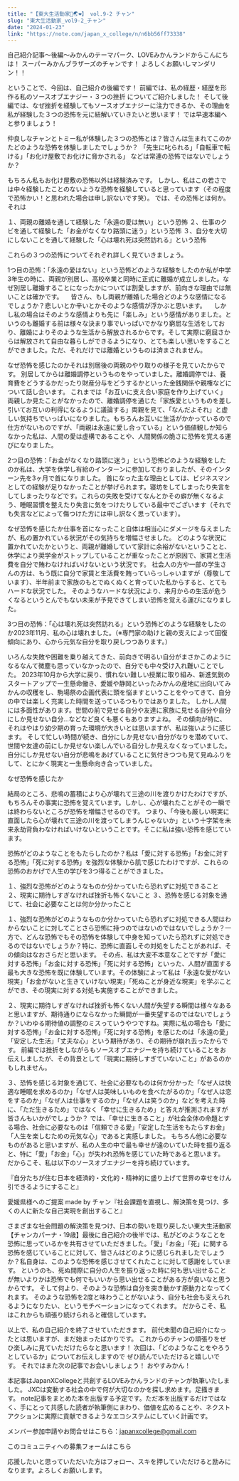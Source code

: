 ```yaml
---
title: "【東大生活動家🍊🌏❤️】 vol.9-2 チャン"
slug: "東大生活動家_vol9-2_チャン"
date: "2024-01-23"
link: "https://note.com/japan_x_college/n/n6bb56ff73338"
---
```


自己紹介記事〜後編〜みかんのテーマパーク、LOVEみかんランドからこんにちは！
スーパーみかんブラザーズのチャンです！
よろしくお願いしマンダリン！！

ということで、今回は、自己紹介の後編です！
前編では、私の経歴・経歴を形作る私のソースオブエナジー・３つの挫折
についてご紹介しました！
そして後編では、なぜ挫折を経験してもソースオブエナジーに注力できるか、その理由を私が経験した３つの恐怖を元に紐解いていきたいと思います！
では早速本編へと参りましょう！

仲良しなチャンとトミー私が体験した３つの恐怖とは？皆さんは生まれてこのかたどのような恐怖を体験しましたでしょうか？
「先生に叱られる」「自転車で転ける」「お化け屋敷でお化けに脅かされる」
などは常連の恐怖ではないでしょうか？

もちろん私もお化け屋敷の恐怖以外は経験済みです。
しかし、私はこの若さでは中々経験したことのないような恐怖を経験していると思っています（その程度で恐怖かい！と思われた場合は申し訳ないです笑）。
では、その恐怖とは何か。
それは

１、両親の離婚を通して経験した「永遠の愛は無い」という恐怖
２、仕事のクビを通して経験した「お金がなくなり路頭に迷う」という恐怖
３、自分を大切にしないことを通して経験した「心は壊れ死は突然訪れる」という恐怖

これらの３つの恐怖についてそれぞれ詳しく見ていきましょう。

1つ目の恐怖：「永遠の愛はない」という恐怖どのような経験をしたのか私が中学3年生の時に、両親が別居し、高校卒業と同時に正式に離婚が成立しました。なぜ別居し離婚することになったかについては割愛しますが、前向きな理由では無いことは確かです。
　皆さん、もし両親が離婚した場合どのような感情になるでしょうか？悲しいとか辛いとかそのような感情が浮かぶと思います。
　しかし私の場合はそのような感情よりも先に「楽しみ」という感情がありました。というのも離婚する前は様々な決まり事でいっぱいでかなり窮屈な生活をしており、離婚によりそのような生活から解放されるからです。そして実際に窮屈さからは解放されて自由な暮らしができるようになり、とても楽しい思いをすることができました。ただ、それだけでは離婚というものは済まされません。

なぜ恐怖を感じたのかそれは別居後の両親のやり取りの様子を見ていたからです。
別居してからは離婚調停というものをやっていました。離婚調停では、養育費をどうするかだったり財産分与をどうするかといった金銭関係や親権などについて話し合います。
これまでは「お互いに支え合い家庭を作り上げていく」両親しか見たことがなかったので、離婚調停を通じた「家族愛というものを差し引いてお互いの利得になるように議論する」両親を見て、「なんだよそれ」と虚しい気持ちでいっぱいになりました。もちろんお互いに生活がかかっているので仕方がないものですが、「両親は永遠に愛し合っている」という価値観しか知らなかった私は、人間の愛は虚構であることや、人間関係の脆さに恐怖を覚える運びになりました。

2つ目の恐怖：「お金がなくなり路頭に迷う」という恐怖どのような経験をしたのか私は、大学を休学し有給のインターンに参加しておりましたが、そのインターン先を3ヶ月で首になりました。
首になった主な理由としては、ビジネスマンとしての経験が足りなかったことが挙げられます。寝坊をしてしまったり失言をしてしまったりなどです。これらの失敗を受けてなんとかその癖が無くなるよう、睡眠習慣を整えたり失言に気をつけたりしている最中でございます（それでも失言などによって傷つけた方には申し訳なく思っています）。

なぜ恐怖を感じたか仕事を首になったこと自体は相当心にダメージを与えましたが、私の置かれている状況がその気持ちを増幅させました。
どのような状況に置かれていたかというと、両親が離婚していて家計に余裕がないということと、休学により奨学金がストップしていることが重なったことが原因で、家賃と生活費を自分で賄わなければいけないという状況です。
社会人の方や一部の学生さんの方は、もう既に自分で家賃と生活費を賄っていらっしゃいますが（尊敬しています）、半年前まで家族のもとでぬくぬくと育っていた私からすると、とてもハードな状況でした。
そのようなハードな状況により、来月からの生活が危うくなるというとんでもない未来が予見できてしまい恐怖を覚える運びになりました。

3つ目の恐怖：「心は壊れ死は突然訪れる」という恐怖どのような経験をしたのか2023年11月、私の心は壊れました。（※専門家の助けと親の支えによって回復傾向にあり、心から元気な自分を取り戻しつつあります。）

いろんな失敗や困難を乗り越えてきた、前向きで明るい自分がまさかこのようになるなんて微塵も思っていなかったので、自分でも中々受け入れ難いことでした。
2023年10月から大学に戻り、慣れない難しい授業に取り組み、新進気鋭のスタートアップで一生懸命働き、愛媛や静岡といったみかんの産地に出向いてみかんの収穫をし、駒場祭の企画代表に頭を悩ますということをやってきて、自分の中では楽しく充実した時間を送っているつもりではありました。
しかし人間には多面性があります。世間の前で見せる自分や友達に家族に見せる自分や自分にしか見せない自分…などなど良くも悪くもありますよね。
その傾向が特に、それはやはり幼少期の育った環境が大きいとは思いますが、私は強いように感じます。
そして忙しい時間が続き、自分にしか見せない自分がなりを潜めていて、世間や友達の前にしか見せない楽しんでいる自分しか見えなくなっていました。自分にしか見せない自分が悲鳴をあげていることに気付きつつも見て見ぬふりをして、とにかく現実と一生懸命向き合っていました。

なぜ恐怖を感じたか

結局のところ、悲鳴の蓄積により心が壊れて三途の川を渡りかけたわけですが、もちろんその事実に恐怖を覚えています。しかし、心が壊れたことがその一瞬では終わらないところが恐怖を増幅させるのです。
つまり、「今後も厳しい現実に直面したら心が壊れて三途の川を渡ってしまうんじゃないか」という十字架を未来永劫背負わなければいけないということです。そこに私は強い恐怖を感じています。



恐怖がどのようなことをもたらしたのか？私は「愛に対する恐怖」「お金に対する恐怖」「死に対する恐怖」を強烈な体験から肌で感じたわけですが、これらの恐怖のおかげで人生の学びを3つ得ることができました。

１、強烈な恐怖がどのようなものか分かっていたら恐れずに対処できること
２、現実に期待しすぎなければ挫折も怖くないこと
３、恐怖を感じる対象を通じて、社会に必要なことは何か分かったこと

１、強烈な恐怖がどのようなものか分かっていたら恐れずに対処できる人間はわからないことに対してことさら恐怖に持つのではないのではないでしょうか？一方で、どんな恐怖でもその恐怖を体験して中身を知っていたら恐れずに対処できるのではないでしょうか？特に、恐怖に直面しその対処をしたことがあれば、その傾向はなおさらだと思います。
その点、私は大変不本意なことですが「愛に対する恐怖」「お金に対する恐怖」「死に対する恐怖」といった、人間が直面する最も大きな恐怖を既に体験しています。その体験によって私は「永遠な愛がない現実」「お金がないと生きていけない現実」「死ぬことが身近な現実」を学ぶことができ、その現実に対する対処も実施することができました。

２、現実に期待しすぎなければ挫折も怖くない人間が失望する瞬間は様々なあると思いますが、期待通りにならなかった瞬間が一番失望するのではないでしょうか？いわゆる期待値の調整のミスっていうやつですね。実際に私の場合も「愛に対する恐怖」「お金に対する恐怖」「死に対する恐怖」を感じたのは「永遠の愛」「安定した生活」「丈夫な心」という期待があり、その期待が崩れ去ったからです。
前編では挫折をしながらもソースオブエナジーを持ち続けていることをお伝えしましたが、その背景として「現実に期待しすぎていないこと」があるのかもしれません。

３、恐怖を感じる対象を通じて、社会に必要なものは何か分かった「なぜ人は快適な睡眠を求めるのか」「なぜ人は美味しいものを食べたがるのか」「なぜ人は恋をするのか」「なぜ人は仕事をするのか」「なぜ人は笑うのか」などを考えた時に、「ただ生きるため」ではなく「幸せに生きるため」と答えが推測されますが皆さんもいかがでしょうか？
では、「幸せに生きること」が社会全体の命題とする場合、社会に必要なものは「信頼できる愛」「安定した生活をもたらすお金」「人生を楽しむための元気な心」であると実感しました。
もちろん他に必要なものがあると思いますが、私の人生の中で最も幸せが遠のいていた時を振り返ると、特に「愛」「お金」「心」が失われ恐怖を感じていた時であると思います。
だからこそ、私は以下のソースオブエナジーを持ち続けています。

『自分たちが住む日本を経済的・文化的・精神的に盛り上げて世界の幸せをけん引できるようにすること』

愛媛県様へのご提案 made by チャン『社会課題を直視し、解決策を見つけ、多くの人に新たな自己実現を創出すること』

さまざまな社会問題の解決策を見つけ、日本の勢いを取り戻したい東大生活動家
【チャンカパーナ・19歳】最後に自己紹介の後半では、私がどのようなことを恐怖に思っているかを共有させていただきました。「愛」「お金」「死」に関する恐怖を感じていることに対して、皆さんはどのように感じられましたでしょうか？私自身は、このような恐怖を感じさせてくれたことに対して感謝をしています。
というのも、死ぬ間際に自分の人生を振り返った時に何も思い出せることが無いよりかは恐怖でも何でもいいから思い出せることがある方が良いなと思うからです。
そして何より、そのような恐怖は自分を突き動かす原動力となってくれます。
そのような恐怖を2度と味わうことがないよう、自分も社会も支えられるようになりたい、というモチベーションになってくれます。
だからこそ、私はこれからも頑張り続けられると確信しています。

以上で、私の自己紹介を終了させていただきます。
前代未聞の自己紹介になったとは思いますが、まだ始まったばかりです。
これからのチャンの頑張りをぜひ楽しみに見ていただけたらなと思います！
次回は、「どのようなことをやろうとしているか」についてお伝えしますので
ぜひ読んでいただけると嬉しいです。
それではまた次の記事でお会いしましょう！
おやすみかん！

本記事はJapanXCollegeと共創するLOVEみかんランドのチャンが執筆いたしました。
JXCは変動する社会の中で何が大切なのかを探し求めます。足掻きます。
note記事をまとめた本を出版する予定です。ただ本を出版するだけではなく、手にとって共感した読者が執筆側にまわり、価値を広めることや、ネクストアクションに実際に貢献できるようなエコシステムにしていく計画です。

メンバー参加申請やお問合せはこちら：japanxcollege@gmail.com

このコミュニティへの募集フォームはこちら

応援したいと思っていただいた方はフォロー、スキを押していただけると励みになります。よろしくお願いします。